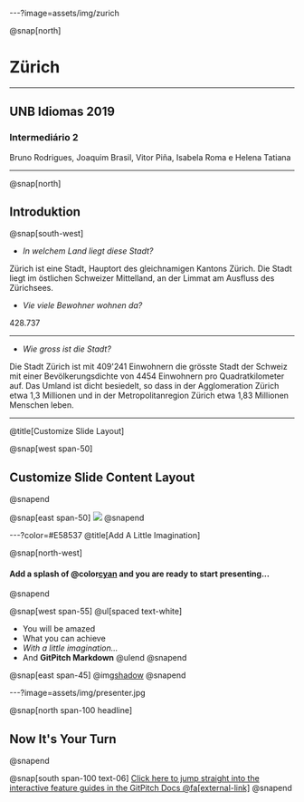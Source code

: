 ---?image=assets/img/zurich

@snap[north]
# Zürich

---

## UNB Idiomas 2019 

### Intermediário 2



 Bruno Rodrigues, Joaquim Brasil,
 Vitor Piña, Isabela Roma e Helena Tatiana



---
@snap[north]
## Introduktion

@snap[south-west]

- *In welchem Land liegt diese Stadt?*



Zürich  ist eine Stadt,  Hauptort des gleichnamigen Kantons Zürich. Die Stadt liegt im östlichen Schweizer Mittelland, an der Limmat am Ausfluss des Zürichsees. 


- *Vie viele Bewohner wohnen da?*

428.737

---

- *Wie gross ist die Stadt?*


Die Stadt Zürich ist mit 409'241 Einwohnern die grösste Stadt der Schweiz mit einer Bevölkerungsdichte von 4454 Einwohnern pro Quadratkilometer auf. Das Umland ist dicht besiedelt, so dass in der Agglomeration Zürich etwa 1,3 Millionen und in der Metropolitanregion Zürich etwa 1,83 Millionen Menschen leben.

---

@title[Customize Slide Layout]

@snap[west span-50]
## Customize Slide Content Layout
@snapend

@snap[east span-50]
![](assets/img/presentation.png)
@snapend

---?color=#E58537
@title[Add A Little Imagination]

@snap[north-west]
#### Add a splash of @color[cyan](**color**) and you are ready to start presenting...
@snapend

@snap[west span-55]
@ul[spaced text-white]
- You will be amazed
- What you can achieve
- *With a little imagination...*
- And **GitPitch Markdown**
@ulend
@snapend

@snap[east span-45]
@img[shadow](assets/img/conference.png)
@snapend

---?image=assets/img/presenter.jpg

@snap[north span-100 headline]
## Now It's Your Turn
@snapend

@snap[south span-100 text-06]
[Click here to jump straight into the interactive feature guides in the GitPitch Docs @fa[external-link]](https://gitpitch.com/docs/getting-started/tutorial/)
@snapend
